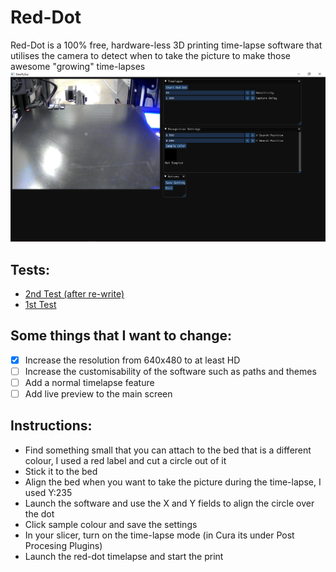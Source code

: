 # Red-Dot
Red-Dot is a 100% free, hardware-less 3D printing time-lapse software that utilises the camera to detect when to take the picture to make those awesome "growing" time-lapses
![mainScreen](https://github.com/hamolicious/Red-Dot/blob/main/screenshots/main_screen_screenshot.png?raw=true)

## Tests:
- [2nd Test (after re-write)](https://youtu.be/0GNZLhH4Ag8)
- [1st Test](https://www.youtube.com/watch?v=6sNrJOpd8mA)

## Some things that I want to change:
- [x] Increase the resolution from 640x480 to at least HD
- [ ] Increase the customisability of the software such as paths and themes
- [ ] Add a normal timelapse feature
- [ ] Add live preview to the main screen

## Instructions:
- Find something small that you can attach to the bed that is a different colour, I used a red label and cut a circle out of it
- Stick it to the bed
- Align the bed when you want to take the picture during the time-lapse, I used Y:235
- Launch the software and use the X and Y fields to align the circle over the dot
- Click sample colour and save the settings
- In your slicer, turn on the time-lapse mode (in Cura its under Post Procesing Plugins)
- Launch the red-dot timelapse and start the print
